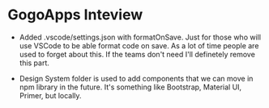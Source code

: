 # GogoApps Inteview

- Added .vscode/settings.json with formatOnSave. Just for those who will use VSCode to be able format code on save. As a lot of time people are used to forget about this. If the teams don't need I'll definetely remove this part.

- Design System folder is used to add components that we can move in npm library in the future. It's something like Bootstrap, Material UI, Primer, but locally.
